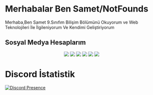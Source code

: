 # Merhabalar Ben Samet/NotFounds

Merhaba,Ben Samet 9.Sınıfım Bilişim Bölümünü Okuyorum ve Web Teknolojileri İle İlgileniyorum 
Ve Kendimi Geliştiriyorum

## Sosyal Medya Hesaplarım

<p align="center">
    <a href="http://instagram.com/same.t1_"><img src="https://img.shields.io/badge/Samet/hesabım%20-DD2A7B.svg?&style=for-the-badge&logo=instagram&logoColor=white" /></a>
    <a href="https://discord.com/users/575626408873689118"><img src="https://img.shields.io/badge/NotFounds%20-7289DA.svg?&style=for-the-badge&logo=discord&logoColor=white" /></a>
    <a href=""><img src="https://img.shields.io/badge/Sunucum%20-7289DA.svg?&style=for-the-badge&logo=discord&logoColor=white" /></a>
    <a href="https://github.com/Samettbeyy"><img src="https://img.shields.io/badge/Samettbeyy%20-1d202b.svg?&style=for-the-badge&logo=github&logoColor=white" /></a>
    <a href=""><img src="https://img.shields.io/badge/You%20Tube%20-ff0000.svg?&style=for-the-badge&logo=youtube&logoColor=white" /></a>
    <a href="https://samettyrtl.netlify.app/"><img src="https://img.shields.io/badge/Website%20-1d202b.svg?&style=for-the-badge" /></a>
    
</p>


# Discord İstatistik
[![Discord Presence](https://lanyard.cnrad.dev/api/575626408873689118)](https://discord.com/users/575626408873689118)
